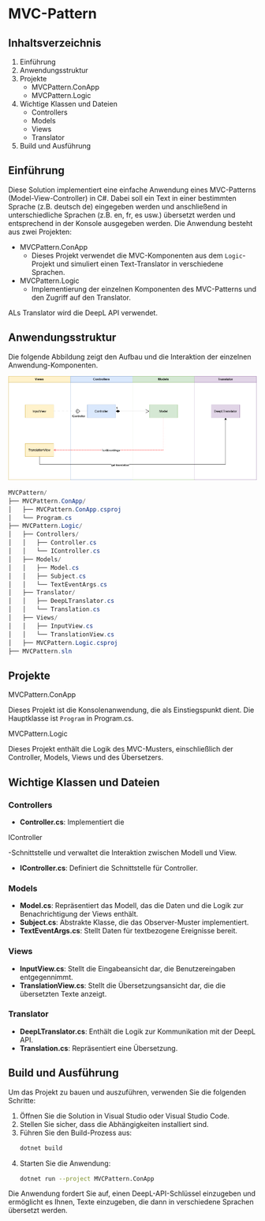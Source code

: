 # MVC-Pattern

## Inhaltsverzeichnis

1. Einführung
2. Anwendungsstruktur
3. Projekte
   - MVCPattern.ConApp
   - MVCPattern.Logic
4. Wichtige Klassen und Dateien
   - Controllers
   - Models
   - Views
   - Translator
5. Build und Ausführung

## Einführung

Diese Solution implementiert eine einfache Anwendung eines MVC-Patterns (Model-View-Controller) in C#. Dabei soll ein Text in einer bestimmten Sprache (z.B. deutsch de) eingegeben werden und anschließend in unterschiedliche Sprachen (z.B. en, fr, es usw.) übersetzt werden und entsprechend in der Konsole ausgegeben werden. Die Anwendung besteht aus zwei Projekten:

- MVCPattern.ConApp
  - Dieses Projekt verwendet die MVC-Komponenten aus dem `Logic`-Projekt und simuliert einen Text-Translator in verschiedene Sprachen.
- MVCPattern.Logic
  - Implementierung der einzelnen Komponenten des MVC-Patterns und den Zugriff auf den Translator.

ALs Translator wird die DeepL API verwendet.

## Anwendungsstruktur

Die folgende Abbildung zeigt den Aufbau und die Interaktion der einzelnen Anwendung-Komponenten.

![Abbildung](mvc_pattern.png)

```csharp
MVCPattern/
├── MVCPattern.ConApp/
│   ├── MVCPattern.ConApp.csproj
│   └── Program.cs
├── MVCPattern.Logic/
│   ├── Controllers/
│   │   ├── Controller.cs
│   │   └── IController.cs
│   ├── Models/
│   │   ├── Model.cs
│   │   ├── Subject.cs
│   │   └── TextEventArgs.cs
│   ├── Translator/
│   │   ├── DeepLTranslator.cs
│   │   └── Translation.cs
│   ├── Views/
│   │   ├── InputView.cs
│   │   └── TranslationView.cs
│   ├── MVCPattern.Logic.csproj
├── MVCPattern.sln
```

## Projekte

MVCPattern.ConApp

Dieses Projekt ist die Konsolenanwendung, die als Einstiegspunkt dient. Die Hauptklasse ist `Program` in Program.cs.

MVCPattern.Logic

Dieses Projekt enthält die Logik des MVC-Musters, einschließlich der Controller, Models, Views und des Übersetzers.

## Wichtige Klassen und Dateien

### Controllers

- **Controller.cs**: Implementiert die

IController

-Schnittstelle und verwaltet die Interaktion zwischen Modell und View.

- **IController.cs**: Definiert die Schnittstelle für Controller.

### Models

- **Model.cs**: Repräsentiert das Modell, das die Daten und die Logik zur Benachrichtigung der Views enthält.
- **Subject.cs**: Abstrakte Klasse, die das Observer-Muster implementiert.
- **TextEventArgs.cs**: Stellt Daten für textbezogene Ereignisse bereit.

### Views

- **InputView.cs**: Stellt die Eingabeansicht dar, die Benutzereingaben entgegennimmt.
- **TranslationView.cs**: Stellt die Übersetzungsansicht dar, die die übersetzten Texte anzeigt.

### Translator

- **DeepLTranslator.cs**: Enthält die Logik zur Kommunikation mit der DeepL API.
- **Translation.cs**: Repräsentiert eine Übersetzung.

## Build und Ausführung

Um das Projekt zu bauen und auszuführen, verwenden Sie die folgenden Schritte:

1. Öffnen Sie die Solution in Visual Studio oder Visual Studio Code.
2. Stellen Sie sicher, dass die Abhängigkeiten installiert sind.
3. Führen Sie den Build-Prozess aus:
   ```sh
   dotnet build
   ```
4. Starten Sie die Anwendung:
   ```sh
   dotnet run --project MVCPattern.ConApp
   ```

Die Anwendung fordert Sie auf, einen DeepL-API-Schlüssel einzugeben und ermöglicht es Ihnen, Texte einzugeben, die dann in verschiedene Sprachen übersetzt werden.
